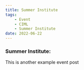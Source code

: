 ```yaml
---
title: Summer Institute
tags:
    - Event
    - CIML
    - Summer Institute
date: 2022-06-22
---
```


<h3>Summer Institute:</h3>
This is another example event post